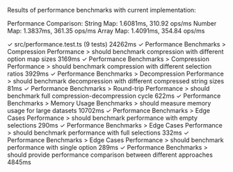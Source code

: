 Results of performance benchmarks with current implementation:

Performance Comparison:
String Map: 1.6081ms, 310.92 ops/ms
Number Map: 1.3837ms, 361.35 ops/ms
Array Map: 1.4091ms, 354.84 ops/ms

 ✓ src/performance.test.ts (9 tests) 24262ms
   ✓ Performance Benchmarks > Compression Performance > should benchmark compression with different option map sizes  3169ms
   ✓ Performance Benchmarks > Compression Performance > should benchmark compression with different selection ratios  3929ms
   ✓ Performance Benchmarks > Decompression Performance > should benchmark decompression with different compressed string sizes 81ms
   ✓ Performance Benchmarks > Round-trip Performance > should benchmark full compression-decompression cycle  622ms
   ✓ Performance Benchmarks > Memory Usage Benchmarks > should measure memory usage for large datasets  10702ms
   ✓ Performance Benchmarks > Edge Cases Performance > should benchmark performance with empty selections 290ms
   ✓ Performance Benchmarks > Edge Cases Performance > should benchmark performance with full selections  332ms
   ✓ Performance Benchmarks > Edge Cases Performance > should benchmark performance with single option 289ms
   ✓ Performance Benchmarks > should provide performance comparison between different approaches  4845ms